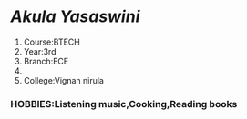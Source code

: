 <html>
<head>
<title><u>MY PERSONAL WEB PAGE</u></title>
</head>
<body>
<h1><i>Akula Yasaswini</i></h1>
<p>
<ol>
<li>Course:BTECH</li>
<li>Year:3rd</li>
<li>Branch:ECE<li>
<li>College:Vignan nirula</li>
</ol>
</p>
<h3><B>HOBBIES</B>:Listening music,Cooking,Reading books<h3>
</body>
</html>



